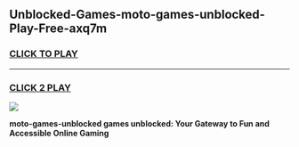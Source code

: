 
## Unblocked-Games-moto-games-unblocked-Play-Free-axq7m
<h3>
<a href="https://premium76.site?title=moto-games-unblocked&ref=23A">CLICK TO PLAY</a></h3>
<hr>

<h3>
<a href="https://premium76.site?title=moto-games-unblocked&ref=23A">CLICK 2 PLAY</a>
  
</h3>

<a href="https://premium76.site?title=moto-games-unblocked&ref=23A"><img src="https://clearcache.store/games.png"></a>


**moto-games-unblocked games unblocked: Your Gateway to Fun and Accessible Online Gaming**
